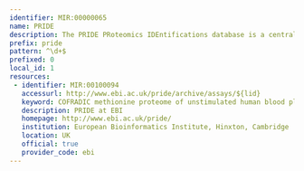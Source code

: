 ```yaml
---
identifier: MIR:00000065
name: PRIDE
description: The PRIDE PRoteomics IDEntifications database is a centralized, standards compliant, public data repository that provides protein and peptide identifications together with supporting evidence. This collection references experiments and assays.
prefix: pride
pattern: ^\d+$
prefixed: 0
local_id: 1
resources:
 - identifier: MIR:00100094
   accessurl: http://www.ebi.ac.uk/pride/archive/assays/${lid}
   keyword: COFRADIC methionine proteome of unstimulated human blood platelets
   description: PRIDE at EBI
   homepage: http://www.ebi.ac.uk/pride/
   institution: European Bioinformatics Institute, Hinxton, Cambridge
   location: UK
   official: true
   provider_code: ebi
---
```

